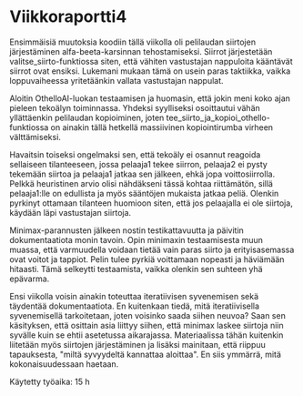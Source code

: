 # Viikkoraportti4

Ensimmäisiä muutoksia koodiin tällä viikolla oli pelilaudan siirtojen järjestäminen alfa-beeta-karsinnan tehostamiseksi.
Siirrot järjestetään valitse_siirto-funktiossa siten, että vähiten vastustajan nappuloita kääntävät siirrot ovat ensiksi.
Lukemani mukaan tämä on usein paras taktiikka, vaikka loppuvaiheessa yritetäänkin vallata vastustajan nappulat.

Aloitin OthelloAI-luokan testaamisen ja huomasin, että jokin meni koko ajan pieleen tekoälyn toiminnassa.
Yhdeksi syylliseksi osoittautui vähän yllättäenkin pelilaudan kopioiminen,
joten tee_siirto_ja_kopioi_othello-funktiossa on ainakin tällä hetkellä massiivinen kopiointirumba virheen välttämiseksi.

Havaitsin toiseksi ongelmaksi sen, että tekoäly ei osannut reagoida sellaiseen tilanteeseen,
jossa pelaaja1 tekee siirron, pelaaja2 ei pysty tekemään siirtoa ja pelaaja1 jatkaa sen jälkeen, ehkä jopa voittosiirrolla.
Pelkkä heuristinen arvio olisi nähdäkseni tässä kohtaa riittämätön,
sillä pelaaja1:lle on edullista ja myös sääntöjen mukaista jatkaa peliä.
Olenkin pyrkinyt ottamaan tilanteen huomioon siten, että jos pelaajalla ei ole siirtoja, käydään läpi vastustajan siirtoja.

Minimax-parannusten jälkeen nostin testikattavuutta ja päivitin dokumentaatiota monin tavoin.
Opin minimaxin testaamisesta muun muassa, että varmuudella voidaan tietää vain paras siirto 
ja erityisasemassa ovat voitot ja tappiot. 
Pelin tulee pyrkiä voittamaan nopeasti ja häviämään hitaasti. 
Tämä selkeytti testaamista, vaikka olenkin sen suhteen yhä epävarma.

Ensi viikolla voisin ainakin toteuttaa iteratiivisen syvenemisen sekä täydentää dokumentaatiota.
En kuitenkaan tiedä, mitä iteratiivisella syvenemisellä tarkoitetaan, joten voisinko saada siihen neuvoa?
Saan sen käsityksen, että osittain asia liittyy siihen, että minimax laskee siirtoja niin syvälle kuin se ehtii asetetussa aikarajassa.
Materiaalissa tähän kuitenkin liitetään myös siirtojen järjestäminen 
ja lisäksi mainitaan, että riippuu tapauksesta, "miltä syvyydeltä kannattaa aloittaa".
En siis ymmärrä, mitä kokonaisuudessaan haetaan.

Käytetty työaika: 15 h
